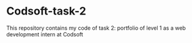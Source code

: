 # Codsoft-task-2
This repository contains my code of task 2: portfolio of level 1 as a web development intern at Codsoft
